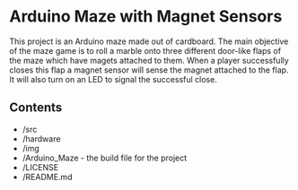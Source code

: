 # Arduino Maze with Magnet Sensors

This project is an Arduino maze made out of cardboard. 
The main objective of the maze game is to roll a marble onto three different door-like flaps of the maze which have magets attached to them.
When a player successfully closes this flap a magnet sensor will sense the magnet attached to the flap. It will also turn on an LED to signal the successful close.




## Contents

* /src
* /hardware
* /img
* /Arduino_Maze - the build file for the project
* /LICENSE
* /README.md


